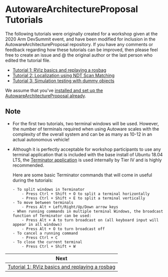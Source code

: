 # AutowareArchitectureProposal Tutorials

The following tutorials were originally created for a workshop given at the 2020 Arm DevSummit event, and have been modified for inclusion in the AutowareArchitectureProposal repository. If you have any comments or feedback regarding how these tutorials can be improved, then please feel free to create an issue and @ the original author or the last person who edited the tutorial file.

- [Tutorial 1: RViz basics and replaying a rosbag](1_rosbag.md)
- [Tutorial 2: Localization using NDT Scan Matching](2_localization.md)
- [Tutorial 3: Simulation testing with dummy objects](3_simulation.md)

We assume that you've [installed and set up the AutowareArchitectureProposal already](https://github.com/tier4/AutowareArchitectureProposal.proj#autoware-setup).

## Note

- For the first two tutorials, two terminal windows will be used. However, the number of terminals required when using Autoware scales with the complexity of the overall system and can be as many as 10-12 in an actual autonomous vehicle!
- Although it is perfectly acceptable for workshop participants to use any terminal application that is included with the base install of Ubuntu 18.04 LTS, the [Terminator application](https://gnometerminator.blogspot.com/p/introduction.html) is used internally by Tier IV and is highly recommended.

    Here are some basic Terminator commands that will come in useful during the tutorials:

      - To split windows in Terminator
          - Press Ctrl + Shift + O to split a terminal horizontally
          - Press Ctrl + Shift + E to split a terminal vertically
      - To move between terminals
          - Press Alt + Left/Right/Up/Down arrow keys
      - When running commands in multiple terminal Windows, the broadcast function of Terminator can be used:
          - Press Alt + A to turn broadcast on (all keyboard input will appear in all windows)
          - Press Alt + O to turn broadcast off
      - To cancel a running command
          - Press Ctrl + C
      - To close the current terminal
          - Press Ctrl + Shift + W

| Next |
| ---- |
| [Tutorial 1: RViz basics and replaying a rosbag](1_rosbag.md) |
